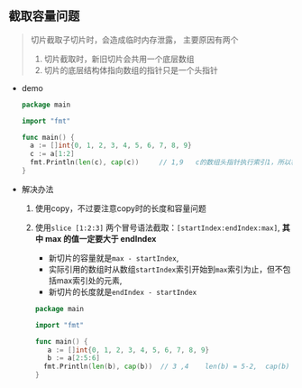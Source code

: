 ## 截取容量问题

> 切片截取子切片时，会造成临时内存泄露， 主要原因有两个
>
> 1. 切片截取时，新旧切片会共用一个底层数组
> 2. 切片的底层结构体指向数组的指针只是一个头指针

- demo

  ```go
  package main
  
  import "fmt"
  
  func main() {
  	a := []int{0, 1, 2, 3, 4, 5, 6, 7, 8, 9}
  	c := a[1:2]
  	fmt.Println(len(c), cap(c))     // 1,9   c的数组头指针执行索引1，所以容量为9
  }
  ```

- 解决办法

  1. 使用copy，不过要注意copy时的长度和容量问题

  2. 使用`slice [1:2:3]` 两个冒号语法截取：`[startIndex:endIndex:max]`, **其中 max 的值一定要大于 endIndex**

     - 新切片的容量就是`max - startIndex`,
     - 实际引用的数组时从数组`startIndex`索引开始到`max`索引为止，但不包括max索引处的元素,
     - 新切片的长度就是`endIndex - startIndex `

     ```go
     package main
     
     import "fmt"
     
     func main() {
     	a := []int{0, 1, 2, 3, 4, 5, 6, 7, 8, 9}
     	b := a[2:5:6]
       fmt.Println(len(b), cap(b))  // 3 ,4    len(b) = 5-2,  cap(b) = 6-2
     }
     ```

     
